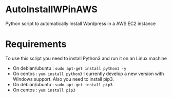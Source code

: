 # AutoInstallWPinAWS
Python script to automatically install Wordpress in a AWS EC2 instance

# Requirements
To use this script you need to install Python3 and run it on an Linux machine
* On debian/ubuntu : `sudo apt-get install python3 -y`
* On centos : `yum install python3`
I currently develop a new version with Windows support.
Also you need to install pip3.
* On debian/ubuntu : `sudo apt-get install pip3`
* On centos : `yum install pip3`

